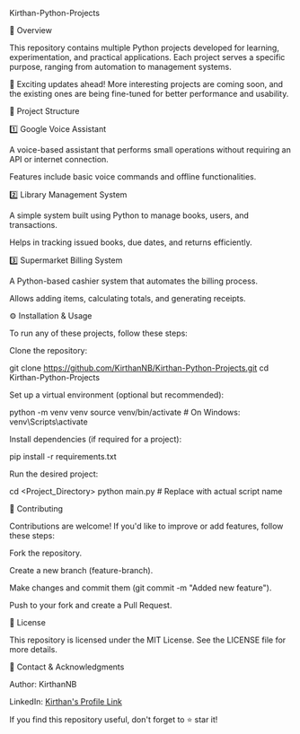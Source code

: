 Kirthan-Python-Projects

 

📌 Overview

This repository contains multiple Python projects developed for learning, experimentation, and practical applications. Each project serves a specific purpose, ranging from automation to management systems.

🚀 Exciting updates ahead! More interesting projects are coming soon, and the existing ones are being fine-tuned for better performance and usability.

📁 Project Structure

1️⃣ Google Voice Assistant

A voice-based assistant that performs small operations without requiring an API or internet connection.

Features include basic voice commands and offline functionalities.

2️⃣ Library Management System

A simple system built using Python to manage books, users, and transactions.

Helps in tracking issued books, due dates, and returns efficiently.

3️⃣ Supermarket Billing System

A Python-based cashier system that automates the billing process.

Allows adding items, calculating totals, and generating receipts.

⚙ Installation & Usage

To run any of these projects, follow these steps:

Clone the repository:

git clone https://github.com/KirthanNB/Kirthan-Python-Projects.git
cd Kirthan-Python-Projects

Set up a virtual environment (optional but recommended):

python -m venv venv
source venv/bin/activate  # On Windows: venv\Scripts\activate

Install dependencies (if required for a project):

pip install -r requirements.txt

Run the desired project:

cd <Project_Directory>
python main.py  # Replace with actual script name

🤝 Contributing

Contributions are welcome! If you'd like to improve or add features, follow these steps:

Fork the repository.

Create a new branch (feature-branch).

Make changes and commit them (git commit -m "Added new feature").

Push to your fork and create a Pull Request.

📜 License

This repository is licensed under the MIT License. See the LICENSE file for more details.

🌟 Contact & Acknowledgments

Author: KirthanNB

LinkedIn: [Kirthan's Profile Link](https://www.linkedin.com/in/kirthan-nb-8b522530b/)


If you find this repository useful, don't forget to ⭐ star it!